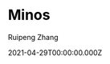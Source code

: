 ---
title: Minos
github: https://github.com/ppoffice/hexo-theme-minos
demo: http://ppoffice.github.io/hexo-theme-minos/
license: MIT
author: Ruipeng Zhang
author_link: ''
author_twitter: ''
author_github: ppoffice
date: 2021-04-29T00:00:00.000Z
ssg:
  - Hexo
cms: null
css: null
archetype: null
services: null
hosting:
  - Netlify
  - Vercel
description: A simple and retro styled Hexo theme, concentrated more on your ideas.
stale: false
disabled_reason: Github repo not found
draft: false
---